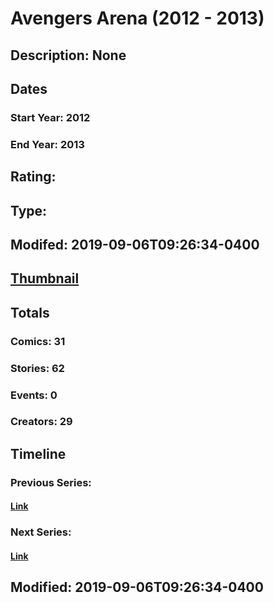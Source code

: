 # Avengers Arena (2012 - 2013)
## Description: None
## Dates
### Start Year: 2012
### End Year: 2013
## Rating: 
## Type: 
## Modifed: 2019-09-06T09:26:34-0400
## [Thumbnail](http://i.annihil.us/u/prod/marvel/i/mg/9/d0/50fecc50666f9.jpg)
## Totals
### Comics: 31
### Stories: 62
### Events: 0
### Creators: 29
## Timeline
### Previous Series: 
#### [Link]()
### Next Series: 
#### [Link]()
## Modified: 2019-09-06T09:26:34-0400